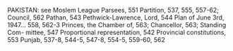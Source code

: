 PAKISTAN: see Moslem League
Parsees, 551
Partition, 537, 555, 557-62; Council, 562
Pathan, 543
Pethwick-Lawrence, Lord, 544
Plan of June 3rd, 1947... 558, 562-3
Princes, the Chamber of, 563; Chancellor, 563; Standing Com-
mittee, 547
Proportional representation, 542
Provincial constitutions, 553
Punjab, 537-8, 544-5, 547-8, 554-5, 559-60, 562